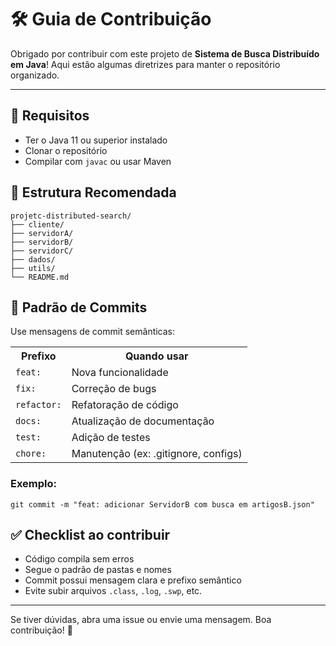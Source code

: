 <h1>🛠️ Guia de Contribuição</h1>

<p>Obrigado por contribuir com este projeto de <strong>Sistema de Busca Distribuído em Java</strong>! Aqui estão algumas diretrizes para manter o repositório organizado.</p>

<hr>

<h2>📌 Requisitos</h2>
<ul>
    <li>Ter o Java 11 ou superior instalado</li>
    <li>Clonar o repositório</li>
    <li>Compilar com <code>javac</code> ou usar Maven</li>
</ul>

<h2>🧱 Estrutura Recomendada</h2>
<pre><code>projetc-distributed-search/
├── cliente/
├── servidorA/
├── servidorB/
├── servidorC/
├── dados/
├── utils/
└── README.md
</code></pre>

<h2>📝 Padrão de Commits</h2>
<p>Use mensagens de commit semânticas:</p>

<table>
    <tr>
        <th>Prefixo</th>
        <th>Quando usar</th>
    </tr>
    <tr><td><code>feat:</code></td><td>Nova funcionalidade</td></tr>
    <tr><td><code>fix:</code></td><td>Correção de bugs</td></tr>
    <tr><td><code>refactor:</code></td><td>Refatoração de código</td></tr>
    <tr><td><code>docs:</code></td><td>Atualização de documentação</td></tr>
    <tr><td><code>test:</code></td><td>Adição de testes</td></tr>
    <tr><td><code>chore:</code></td><td>Manutenção (ex: .gitignore, configs)</td></tr>
</table>

<h3>Exemplo:</h3>
<pre><code>git commit -m "feat: adicionar ServidorB com busca em artigosB.json"</code></pre>

<h2>✅ Checklist ao contribuir</h2>
<ul>
    <li>Código compila sem erros</li>
    <li>Segue o padrão de pastas e nomes</li>
    <li>Commit possui mensagem clara e prefixo semântico</li>
    <li>Evite subir arquivos <code>.class</code>, <code>.log</code>, <code>.swp</code>, etc.</li>
</ul>

<hr>
<p>Se tiver dúvidas, abra uma issue ou envie uma mensagem. Boa contribuição! 🚀</p>